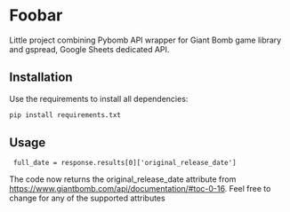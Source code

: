# Foobar

Little project combining Pybomb API wrapper for Giant Bomb game library and gspread, Google Sheets dedicated API.

## Installation

Use the requirements to install all dependencies:

```bash
pip install requirements.txt
```

## Usage

```
 full_date = response.results[0]['original_release_date']
```
The code now returns the original_release_date attribute from https://www.giantbomb.com/api/documentation/#toc-0-16. Feel free to change for any of the supported attributes
